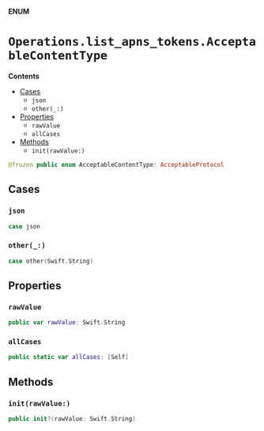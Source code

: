 **ENUM**

# `Operations.list_apns_tokens.AcceptableContentType`

**Contents**

- [Cases](#cases)
  - `json`
  - `other(_:)`
- [Properties](#properties)
  - `rawValue`
  - `allCases`
- [Methods](#methods)
  - `init(rawValue:)`

```swift
@frozen public enum AcceptableContentType: AcceptableProtocol
```

## Cases
### `json`

```swift
case json
```

### `other(_:)`

```swift
case other(Swift.String)
```

## Properties
### `rawValue`

```swift
public var rawValue: Swift.String
```

### `allCases`

```swift
public static var allCases: [Self]
```

## Methods
### `init(rawValue:)`

```swift
public init?(rawValue: Swift.String)
```
